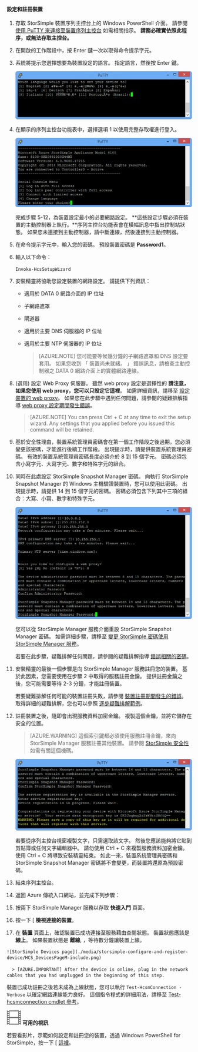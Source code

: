 <!--author=alkohli last changed: 12/01/15-->


#### 設定和註冊裝置

1. 存取 StorSimple 裝置序列主控台上的 Windows PowerShell 介面。 請參閱 [使用 PuTTY 來連接至裝置序列主控台](#use-putty-to-connect-to-the-device-serial-console) 如需相關指示。 **請務必確實依照此程序，或無法存取主控台。**

2. 在開啟的工作階段中，按 Enter 鍵一次以取得命令提示字元。 

3. 系統將提示您選擇想要為裝置設定的語言。 指定語言，然後按 Enter 鍵。 

    ![StorSimple 設定和註冊裝置 1](./media/storsimple-configure-and-register-device/HCS_RegisterYourDevice1-include.png)

4. 在顯示的序列主控台功能表中，選擇選項 1 以使用完整存取權進行登入。 

    ![StorSimple 註冊裝置 2](./media/storsimple-configure-and-register-device/HCS_RegisterYourDevice2-include.png)
  
     完成步驟 5-12，為裝置設定最小的必要網路設定。 **這些設定步驟必須在裝置的主動控制器上執行。**序列主控台功能表會在橫幅訊息中指出控制站狀態。 如果您未連接到主動控制器，請中斷連線，然後連接到主動控制器。

5. 在命令提示字元中，輸入您的密碼。 預設裝置密碼是 **Password1**。

6. 輸入以下命令：

     `Invoke-HcsSetupWizard` 

7. 安裝精靈將協助您設定裝置的網路設定。 請提供下列資訊： 
   - 適用於 DATA 0 網路介面的 IP 位址
   - 子網路遮罩
   - 閘道器
   - 適用於主要 DNS 伺服器的 IP 位址
   - 適用於主要 NTP 伺服器的 IP 位址
   
      > [AZURE.NOTE] 您可能要等候幾分鐘的子網路遮罩和 DNS 設定要套用。 如果您收到 「 裝置尚未就緒。 」 錯誤訊息，請檢查主動控制器之 DATA 0 網路介面上的實體網路連線。

8. (選用) 設定 Web Proxy 伺服器。 雖然 web proxy 設定是選擇性的 **請注意，如果您使用 web proxy，您可以只設定它這裡**。 如需詳細資訊，請移至 [設定裝置的 web proxy](storsimple-configure-web-proxy.md)。 如果您在此步驟中遇到任何問題，請參閱的疑難排解指導 [web proxy 設定期間發生錯誤](storsimple-troubleshoot-deployment.md#errors-during-the-optional-web-proxy-settings)。
 

      > [AZURE.NOTE] You can press Ctrl + C at any time to exit the setup wizard. Any settings that you applied before you issued this command will be retained.

9. 基於安全性理由，裝置系統管理員密碼會在第一個工作階段之後過期，您必須變更該密碼，才能進行後續工作階段。 出現提示時，請提供裝置系統管理員密碼。 有效的裝置系統管理員密碼長度必須介於 8 到 15 個字元。 密碼必須包含小寫字元、大寫字元、數字和特殊字元的組合。

10. 同時在此處設定 StorSimple Snapshot Manager 密碼。 向執行 StorSimple Snapshot Manager 的 Windows 主機驗證裝置時，您可以使用此密碼。 出現提示時，請提供 14 到 15 個字元的密碼。 密碼必須包含下列其中三項的組合：大寫、小寫、數字和特殊字元。 

    ![StorSimple 註冊裝置 4](./media/storsimple-configure-and-register-device/HCS_RegisterYourDevice4-include.png)

    您可以從 StorSimple Manager 服務介面重設 StorSimple Snapshot Manager 密碼。 如需詳細步驟，請移至 [變更 StorSimple 密碼使用 StorSimple Manager 服務](storsimple-change-passwords.md)。

    若要在此步驟，疑難排解任何問題，請參閱的疑難排解指導 [錯誤相關的密碼](storsimple-troubleshoot-deployment.md#errors-related-to-device-administrator-and-storsimple-snapshot-manager-passwords)。

11. 安裝精靈的最後一個步驟是向 StorSimple Manager 服務註冊您的裝置。 基於此因素，您需要使用在步驟 2 中取得的服務註冊金鑰。 提供註冊金鑰之後，您可能需要等待 2-3 分鐘，才能註冊裝置。

    若要疑難排解任何可能的裝置註冊失敗，請參閱 [裝置註冊期間發生的錯誤](storsimple-troubleshoot-deployment.md#errors-during-device-registration)。 取得詳細的疑難排解，您也可以參照 [逐步疑難排解範例](storsimple-troubleshoot-deployment.md#step-by-step-storsimple-troubleshooting-example)。

12. 註冊裝置之後，隨即會出現服務資料加密金鑰。 複製這個金鑰，並將它儲存在安全的位置。
    
    > [AZURE.WARNING] 這個索引鍵都必須使用服務註冊金鑰，來向 StorSimple Manager 服務註冊其他裝置。 請參閱 [StorSimple 安全性](../articles/storsimple/storsimple-security.md) 如需有關這個機碼。

     ![StorSimple 註冊裝置 6](./media/storsimple-configure-and-register-device/HCS_RegisterYourDevice6-include.png)

     若要從序列主控台視窗複製文字，只需選取該文字。 然後您應該能夠將它貼到剪貼簿或任何文字編輯器中。 請勿使用 Ctrl + C 來複製服務資料加密金鑰。 使用 Ctrl + C 將導致安裝精靈結束。 如此一來，裝置系統管理員密碼和 StorSimple Snapshot Manager 密碼將不會變更，而裝置將還原為預設密碼。

13. 結束序列主控台。

14. 返回 Azure 傳統入口網站，並完成下列步驟：
  1. 按兩下 StorSimple Manager 服務以存取 **快速入門** 頁面。
  2. 按一下 [ **檢視連接的裝置**。
  3. 在 **裝置** 頁面上，確認裝置已成功連接至服務藉由查閱狀態。 裝置狀態應該是 **線上**。 如果裝置狀態是 **離線**, ，等待數分鐘讓裝置上線。
   
    ![StorSimple Devices page](./media/storsimple-configure-and-register-device/HCS_DevicesPageM-include.png) 
  
      > [AZURE.IMPORTANT] After the device is online, plug in the network cables that you had unplugged in the beginning of this step.

裝置已成功註冊之後若未成為上線狀態，您可以執行 `Test-HcsmConnection -Verbose` 以確定網路連線能力良好。 這個指令程式的詳細用法，請移至 [Test-hcsmconnection cmdlet 參考](https://technet.microsoft.com/library/dn715782.aspx)。

![可用的視訊](./media/storsimple-configure-and-register-device/Video_icon.png) **可用的視訊**

若要看影片，示範如何設定和註冊您的裝置，透過 Windows PowerShell for StorSimple，按一下 [ [這裡](http://azure.microsoft.com/documentation/videos/initialize-the-storsimple-appliance/)。
